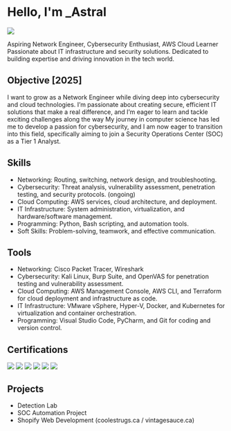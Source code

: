 # Hello, I'm _Astral
<a href="https://www.linkedin.com/in/pearl-juesca-04245b24/"><img src="https://img.shields.io/badge/-LinkedIn-0072b1?&style=for-the-badge&logo=linkedin&logoColor=white" /></a>

Aspiring Network Engineer,  Cybersecurity Enthusiast,  AWS Cloud Learner
Passionate about IT infrastructure and security solutions. 
Dedicated to building expertise and driving innovation in the tech world.


## Objective [2025]
I want to grow as a Network Engineer while diving deep into cybersecurity and cloud technologies. I’m passionate about creating secure, efficient IT solutions that make a real difference, and I’m eager to learn and tackle exciting challenges along the way
My journey in computer science has led me to develop a passion for cybersecurity, and I am now eager to transition into this field, specifically aiming to join a Security Operations Center (SOC) as a Tier 1 Analyst.

## Skills
- Networking: Routing, switching, network design, and troubleshooting.
- Cybersecurity: Threat analysis, vulnerability assessment, penetration testing, and security protocols. (ongoing)
- Cloud Computing: AWS services, cloud architecture, and deployment. 
- IT Infrastructure: System administration, virtualization, and hardware/software management.
- Programming: Python, Bash scripting, and automation tools.
- Soft Skills: Problem-solving, teamwork, and effective communication.


## Tools

- Networking: Cisco Packet Tracer, Wireshark
- Cybersecurity: Kali Linux, Burp Suite, and OpenVAS for penetration testing and vulnerability assessment.
- Cloud Computing: AWS Management Console, AWS CLI, and Terraform for cloud deployment and infrastructure as code.
- IT Infrastructure: VMware vSphere, Hyper-V, Docker, and Kubernetes for virtualization and container orchestration.
- Programming: Visual Studio Code, PyCharm, and Git for coding and version control.



## Certifications
<div>
<img src="https://img.shields.io/badge/AWS%20Cloud%20Practitioner-orange" />
<img src="https://img.shields.io/badge/GOOGLE-System%20Admin%20%26%20IT%20Infrastructure-blue" />
<img src="https://img.shields.io/badge/GOOGLE-Operating%20System-blue" />
<img src="https://img.shields.io/badge/GOOGLE-Computer%20Networking-blue" />
<img src="https://img.shields.io/badge/GOOGLE-Technical%20Support%20Fundamentals-blue" />
<img src="https://img.shields.io/badge/CISCO-Hardware%20Basics-dark%20green" />
</div>

## Projects
- Detection Lab
- SOC Automation Project
- Shopify Web Development (coolestrugs.ca / vintagesauce.ca)
